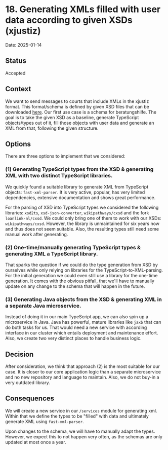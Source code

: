 # 18. Generating XMLs filled with user data according to given XSDs (xjustiz)

Date: 2025-01-14

## Status

Accepted

## Context

We want to send messages to courts that include XMLs in the xjustiz format.
This format/schema is defined by given XSD files that can be downloaded [here](https://xjustiz.justiz.de/index.php).
Our first use case is a schema for beratungshilfe.
The goal is to take the given XSD as a baseline, generate TypeScript objects/types out of it, fill those objects with user data and generate an XML from that, following the given structure.

## Options

There are three options to implement that we considered:

### (1) Generating TypeScript types from the XSD & generating XML with two distinct TypeScript libraries.

We quickly found a suitable library to generate XML from TypeScript objects: `fast-xml-parser`.
It is very active, popular, has very limited dependencies, extensive documentation and shows great performance.

For the parsing of XSD into TypeScript types we considered the following libraries: `xsd2ts`, `xsd-json-converter`, `wikipathways/cxsd` and the fork `loanlink-nl/cxsd`.
We could only bring one of them to work with our XSDs: `wikipathways/cxsd`.
However, the library is unmaintained for six years now and thus does not seem suitable.
Also, the resulting types still need some manual work after generating.

### (2) One-time/manually generating TypeScript types & generating XML a TypeScript library.

That sparks the question if we could do the type generation from XSD by ourselves while only relying on libraries for the TypeScript-to-XML-parsing.
For the initial generation we could even still use a library for the one-time generation.
It comes with the obvious pitfall, that we'll have to manually update on any change to the schema that will happen in the future.

### (3) Generating Java objects from the XSD & generating XML in a separate Java microservice.

Instead of doing it in our main TypeScript app, we can also spin up a microservice in Java.
Java has powerful, mature libraries like `jaxb` that can do both tasks for us.
That would need a new service with according interface in our cluster which entails deployment and maintenance effort.
Also, we create two very distinct places to handle business logic.

## Decision

After consideration, we think that approach (2) is the most suitable for our case.
It is closer to our core application logic than a separate microservice and no new repository and language to maintain.
Also, we do not buy-in a very outdated library.

## Consequences

We will create a new service in our `/services` module for generating xml.
Within that we define the types to be "filled" with data and ultimately generate XML using `fast-xml-parser`.

Upon changes to the schema, we will have to manually adapt the types.
However, we expect this to not happen very often, as the schemas are only updated at most once a year.
